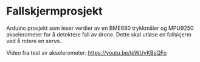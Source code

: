 # Fallskjermprosjekt
Arduino prosjekt som leser verdier av en BME680 trykkmåler og MPU9250 akselerometer for å detektere fall av drone. Dette skal utløse en fallskjerm ved å rotere en servo.

Video fra test av akselerometer:
https://youtu.be/IpWUvKBsQFo
